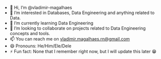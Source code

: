 - 👋 Hi, I’m @vladimir-magalhaes
- 👀 I’m interested in Databases, Data Engineering and anything related to Data.
- 🌱 I’m currently learning Data Engineering
- 💞️ I’m looking to collaborate on projects related to Data Engineering concepts and tools.
- 📫 You can reach me on vladimir.magalhaes.rn@gmail.com
- 😄 Pronouns: He/Him/Ele/Dele
- ⚡ Fun fact: None that I remember right now, but I will update this later 😁

<!---
vladimir-magalhaes/vladimir-magalhaes is a ✨ special ✨ repository because its `README.md` (this file) appears on your GitHub profile.
You can click the Preview link to take a look at your changes.
--->
